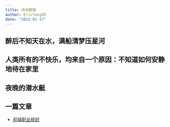 ```yaml
---
title: 诗词歌赋
author: EricYangXD
date: "2022-01-17"
---
```


## 醉后不知天在水，满船清梦压星河

## 人类所有的不快乐，均来自一个原因：不知道如何安静地待在家里

## 夜晚的潜水艇

## 一篇文章

-   [前端职业规划](https://github.com/ascoders/weekly/blob/master/%E5%89%8D%E6%B2%BF%E6%8A%80%E6%9C%AF/196.%E7%B2%BE%E8%AF%BB%E3%80%8A%E5%89%8D%E7%AB%AF%E8%81%8C%E4%B8%9A%E8%A7%84%E5%88%92%20-%202021%20%E5%B9%B4%E3%80%8B.md)
